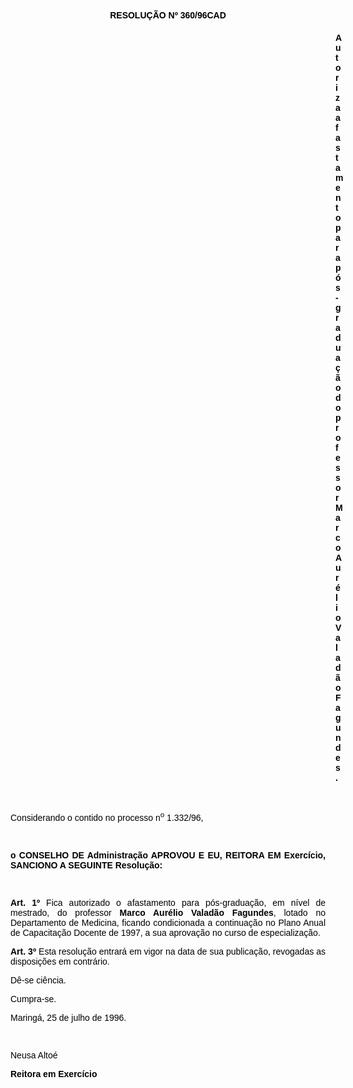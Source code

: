 <BODY TEXT="#000000">

<FONT FACE="Arial"><P ALIGN="JUSTIFY"></P>
<B><P ALIGN="CENTER">RESOLU&Ccedil;&Atilde;O Nº 360/96CAD</P>
</B><P ALIGN="CENTER"></P><DIR>
<DIR>
<DIR>
<DIR>
<DIR>
<DIR>
<DIR>
<DIR>
<DIR>
<DIR>
<DIR>
<DIR>
<DIR>

<B><P ALIGN="JUSTIFY">Autoriza afastamento para p&oacute;s-gradua&ccedil;&atilde;o do professor Marco Aur&eacute;lio Valad&atilde;o Fagundes.</P>
</B><P ALIGN="JUSTIFY"></P>
<P ALIGN="JUSTIFY">&nbsp;</P></DIR>
</DIR>
</DIR>
</DIR>
</DIR>
</DIR>
</DIR>
</DIR>
</DIR>
</DIR>
</DIR>
</DIR>
</DIR>

<P ALIGN="JUSTIFY">Considerando o contido no processo n<SUP>o</SUP> 1.332/96,</P>
<P ALIGN="JUSTIFY"></P>
<P ALIGN="JUSTIFY">&nbsp;</P>
<B><P ALIGN="JUSTIFY">o CONSELHO DE Administra&ccedil;&atilde;o APROVOU E EU, REITORA EM Exerc&iacute;cio, SANCIONO A SEGUINTE Resolu&ccedil;&atilde;o:</P>
<P ALIGN="JUSTIFY"></P>
</B><P ALIGN="JUSTIFY">&nbsp;</P>
<B><P ALIGN="JUSTIFY">Art. 1º</B> Fica autorizado o afastamento para p&oacute;s-gradua&ccedil;&atilde;o, em n&iacute;vel de mestrado, do professor <B>Marco Aur&eacute;lio Valad&atilde;o Fagundes</B>, lotado no Departamento de Medicina, ficando condicionada a continua&ccedil;&atilde;o no Plano Anual de Capacita&ccedil;&atilde;o Docente de 1997, a sua aprova&ccedil;&atilde;o no curso de especializa&ccedil;&atilde;o.</P>
<B><P ALIGN="JUSTIFY">Art. 3º</B> Esta resolu&ccedil;&atilde;o entrar&aacute; em vigor na data de sua publica&ccedil;&atilde;o, revogadas as disposi&ccedil;&otilde;es em contr&aacute;rio.</P>
<P ALIGN="JUSTIFY">D&ecirc;-se ci&ecirc;ncia. </P>
<P ALIGN="JUSTIFY">Cumpra-se.</P>
<P ALIGN="JUSTIFY">Maring&aacute;, 25 de julho de 1996.</P>
<P ALIGN="JUSTIFY"></P>
<P ALIGN="JUSTIFY">&nbsp;</P>
<P ALIGN="JUSTIFY">Neusa Alto&eacute;</P>
<B><P ALIGN="JUSTIFY">Reitora em Exerc&iacute;cio</P></B></FONT></BODY>
